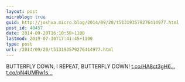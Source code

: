 ```yaml
---
layout: post
microblog: true
guid: http://joshua.micro.blog/2014/09/20/t513193579276414977.html
post_id: 40457
date: 2014-09-20T16:10:58+1100
lastmod: 2019-07-30T17:41:45+1100
type: post
url: /2014/09/20/t513193579276414977.html
---
```

BUTTERFLY DOWN, I REPEAT, BUTTERFLY DOWN! [t.co/HA8ct3gH6...](http://t.co/HA8ct3gH6S) [t.co/pN4UMRw1s...](http://t.co/pN4UMRw1sN)
